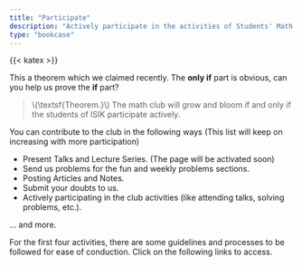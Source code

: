 ```yaml
---
title: "Participate"
description: "Actively participate in the activities of Students' Math Club at Indian Statistical Institute, Kolkata."
type: "bookcase"
---
```


{{< katex >}}

This a theorem which we claimed recently. The **only if** part is obvious, can you help us prove the **if** part?

> \\(\textsf{Theorem.}\\) The math club will grow and bloom if and only if the students of ISIK participate actively.

You can contribute to the club in the following ways (This list will keep on increasing with more participation)

- Present Talks and Lecture Series. (The page will be activated soon)
- Send us problems for the fun and weekly problems sections.
- Posting Articles and Notes.
- Submit your doubts to us.
- Actively participating in the club activities (like attending talks, solving problems, etc.).

... and more.

For the first four activities, there are some guidelines and processes to be followed for ease of conduction. Click on the following links to access.
